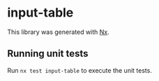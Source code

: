 # input-table

This library was generated with [Nx](https://nx.dev).

## Running unit tests

Run `nx test input-table` to execute the unit tests.
